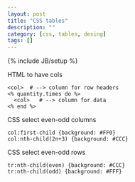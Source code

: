 ```yaml
---
layout: post
title: "CSS tables"
description: ""
category: [css, tables, desing]
tags: []
---
```

{% include JB/setup %}


HTML to have cols

    <col>  # --> column for row headers
    <% quantity.times do %>
      <col>   # --> column for data
    <% end %>

CSS select even-odd columns

    col:first-child {background: #FF0}
    col:nth-child(2n+3) {background: #CCC}

CSS select even-odd rows

    tr:nth-child(even) {background: #CCC}
    tr:nth-child(odd) {background: #FFF}